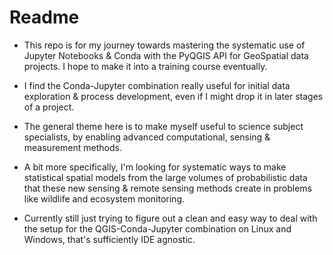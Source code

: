 # Readme

- This repo is for my journey towards mastering the systematic use of Jupyter Notebooks & Conda with the PyQGIS API for GeoSpatial data projects.   I hope to make it into a training course eventually.
 
- I find the Conda-Jupyter combination really useful for initial data exploration & process development, even if I might drop it in later stages of a project.
 
- The general theme here is to make myself useful to science subject specialists, by enabling advanced computational, sensing & measurement methods.
  
- A bit more specifically, I'm looking for systematic ways to make statistical spatial models from the large volumes of probabilistic data that these new sensing & remote sensing methods create in problems like wildlife and ecosystem monitoring.

- Currently still just trying to figure out a clean and easy way to deal with the setup for the QGIS-Conda-Jupyter combination on Linux and Windows, that's sufficiently IDE agnostic.
